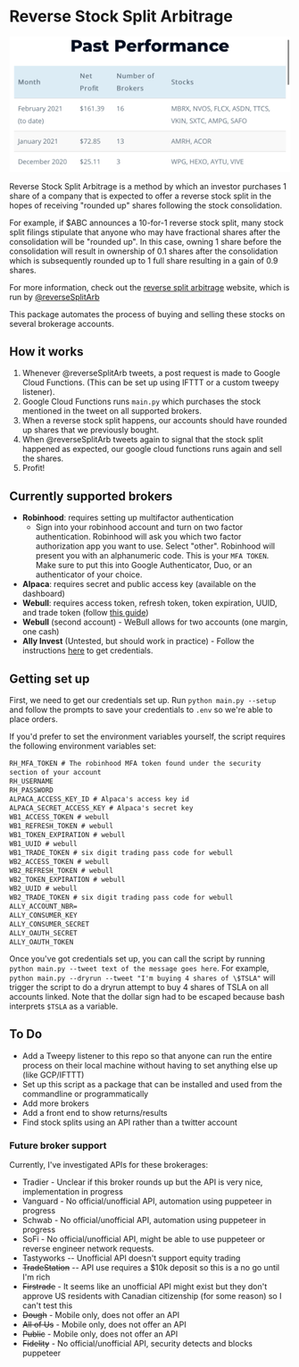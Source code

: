 # Reverse Stock Split Arbitrage

![Past performance](performance.png)

Reverse Stock Split Arbitrage is a method by which an investor purchases 1 share of a company that is expected to offer a reverse stock split in the hopes of receiving "rounded up" shares following the stock consolidation. 

For example, if $ABC announces a 10-for-1 reverse stock split, many stock split filings stipulate that anyone who may have fractional shares after the consolidation will be "rounded up". In this case, owning 1 share before the consolidation will result in ownership of 0.1 shares after the consolidation which is subsequently rounded up to 1 full share resulting in a gain of 0.9 shares.

For more information, check out the [reverse split arbitrage](https://www.reversesplitarbitrage.com/) website, which is run by [@reverseSplitArb](https://twitter.com/reverseSplitArb)

This package automates the process of buying and selling these stocks on several brokerage accounts.

## How it works

1. Whenever @reverseSplitArb tweets, a post request is made to Google Cloud Functions. (This can be set up using IFTTT or a custom tweepy listener).
2. Google Cloud Functions runs `main.py` which purchases the stock mentioned in the tweet on all supported brokers.
3. When a reverse stock split happens, our accounts should have rounded up shares that we previously bought.
4. When @reverseSplitArb tweets again to signal that the stock split happened as expected, our google cloud functions runs again and sell the shares.
5. Profit!

## Currently supported brokers

* **Robinhood**: requires setting up multifactor authentication
  * Sign into your robinhood account and turn on two factor authentication. Robinhood will ask you which two factor authorization app you want to use. Select "other". Robinhood will present you with an alphanumeric code. This is your `MFA TOKEN`. Make sure to put this into Google Authenticator, Duo, or an authenticator of your choice.
* **Alpaca**: requires secret and public access key (available on the dashboard)
* **Webull**: requires access token, refresh token, token expiration, UUID, and trade token (follow [this guide](https://github.com/tedchou12/webull/wiki/MFA-&-Security))
* **Webull** (second account) - WeBull allows for two accounts (one margin, one cash)
* **Ally Invest** (Untested, but should work in practice) - Follow the instructions [here](https://alienbrett.github.io/PyAlly/installing.html#get-the-library) to get credentials.


## Getting set up

First, we need to get our credentials set up. Run `python main.py --setup` and follow the prompts to save your credentials to `.env` so we're able to place orders.

If you'd prefer to set the environment variables yourself, the script requires the following environment variables set:
```
RH_MFA_TOKEN # The robinhood MFA token found under the security section of your account
RH_USERNAME
RH_PASSWORD
ALPACA_ACCESS_KEY_ID # Alpaca's access key id
ALPACA_SECRET_ACCESS_KEY # Alpaca's secret key
WB1_ACCESS_TOKEN # webull
WB1_REFRESH_TOKEN # webull
WB1_TOKEN_EXPIRATION # webull
WB1_UUID # webull
WB1_TRADE_TOKEN # six digit trading pass code for webull
WB2_ACCESS_TOKEN # webull
WB2_REFRESH_TOKEN # webull
WB2_TOKEN_EXPIRATION # webull
WB2_UUID # webull
WB2_TRADE_TOKEN # six digit trading pass code for webull
ALLY_ACCOUNT_NBR=
ALLY_CONSUMER_KEY
ALLY_CONSUMER_SECRET
ALLY_OAUTH_SECRET
ALLY_OAUTH_TOKEN
```

Once you've got credentials set up, you can call the script by running `python main.py --tweet text of the message goes here`. For example, `python main.py --dryrun --tweet "I'm buying 4 shares of \$TSLA"` will trigger the script to do a dryrun attempt to buy 4 shares of TSLA on all accounts linked. Note that the dollar sign had to be escaped because bash interprets `$TSLA` as a variable.

## To Do

* Add a Tweepy listener to this repo so that anyone can run the entire process on their local machine without having to set anything else up (like GCP/IFTTT)
* Set up this script as a package that can be installed and used from the commandline or programmatically
* Add more brokers 
* Add a front end to show returns/results
* Find stock splits using an API rather than a twitter account

### Future broker support

Currently, I've investigated APIs for these brokerages:
* Tradier - Unclear if this broker rounds up but the API is very nice, implementation in progress
* Vanguard - No official/unofficial API, automation using puppeteer in progress
* Schwab - No official/unofficial API, automation using puppeteer in progress
* SoFi - No official/unofficial API, might be able to use puppeteer or reverse engineer network requests.
* Tastyworks -- Unofficial API doesn't support equity trading
* ~~TradeStation~~ -- API use requires a $10k deposit so this is a no go until I'm rich
* ~~Firstrade~~ - It seems like an unofficial API might exist but they don't approve US residents with Canadian citizenship (for some reason) so I can't test this
* ~~Dough~~ - Mobile only, does not offer an API
* ~~All of Us~~ - Mobile only, does not offer an API
* ~~Public~~ - Mobile only, does not offer an API
* ~~Fidelity~~ - No official/unofficial API, security detects and blocks puppeteer
